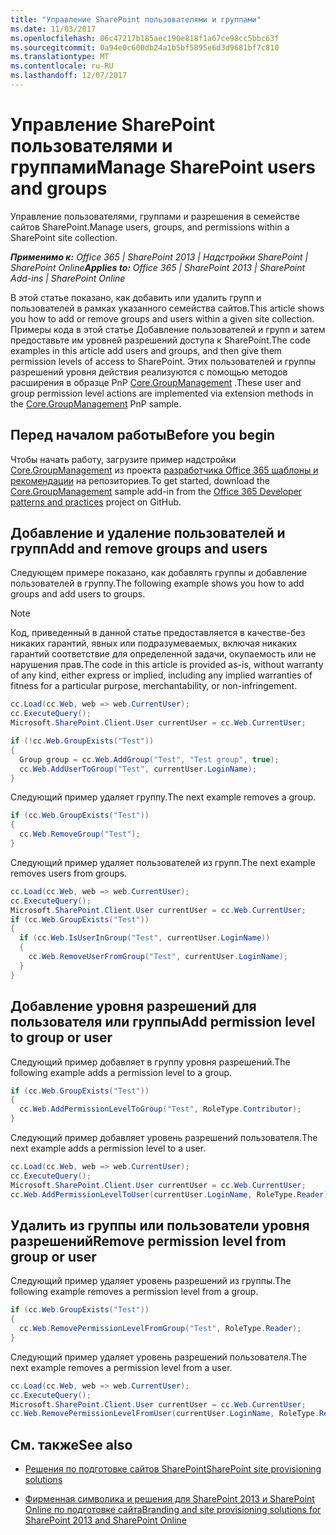 ```yaml
---
title: "Управление SharePoint пользователями и группами"
ms.date: 11/03/2017
ms.openlocfilehash: 06c47217b185aec190e818f1a67ce98cc5bbc63f
ms.sourcegitcommit: 0a94e0c600db24a1b5bf5895e6d3d9681bf7c810
ms.translationtype: MT
ms.contentlocale: ru-RU
ms.lasthandoff: 12/07/2017
---
```

# <a name="manage-sharepoint-users-and-groups"></a><span data-ttu-id="2ee7c-102">Управление SharePoint пользователями и группами</span><span class="sxs-lookup"><span data-stu-id="2ee7c-102">Manage SharePoint users and groups</span></span>

<span data-ttu-id="2ee7c-103">Управление пользователями, группами и разрешения в семействе сайтов SharePoint.</span><span class="sxs-lookup"><span data-stu-id="2ee7c-103">Manage users, groups, and permissions within a SharePoint site collection.</span></span> 

<span data-ttu-id="2ee7c-104">_**Применимо к:** Office 365 | SharePoint 2013 | Надстройки SharePoint | SharePoint Online_</span><span class="sxs-lookup"><span data-stu-id="2ee7c-104">_**Applies to:** Office 365 | SharePoint 2013 | SharePoint Add-ins | SharePoint Online_</span></span>

<span data-ttu-id="2ee7c-105">В этой статье показано, как добавить или удалить групп и пользователей в рамках указанного семейства сайтов.</span><span class="sxs-lookup"><span data-stu-id="2ee7c-105">This article shows you how to add or remove groups and users within a given site collection.</span></span> <span data-ttu-id="2ee7c-106">Примеры кода в этой статье Добавление пользователей и групп и затем предоставьте им уровней разрешений доступа к SharePoint.</span><span class="sxs-lookup"><span data-stu-id="2ee7c-106">The code examples in this article add users and groups, and then give them permission levels of access to SharePoint.</span></span> <span data-ttu-id="2ee7c-107">Этих пользователей и группы разрешений уровня действия реализуются с помощью методов расширения в образце PnP [Core.GroupManagement](https://github.com/SharePoint/PnP/tree/dev/Scenarios/Core.GroupManagement) .</span><span class="sxs-lookup"><span data-stu-id="2ee7c-107">These user and group permission level actions are implemented via extension methods in the [Core.GroupManagement](https://github.com/SharePoint/PnP/tree/dev/Scenarios/Core.GroupManagement) PnP sample.</span></span>

## <a name="before-you-begin"></a><span data-ttu-id="2ee7c-108">Перед началом работы</span><span class="sxs-lookup"><span data-stu-id="2ee7c-108">Before you begin</span></span>

<span data-ttu-id="2ee7c-109">Чтобы начать работу, загрузите пример надстройки [Core.GroupManagement](https://github.com/SharePoint/PnP/tree/dev/Scenarios/Core.GroupManagement) из проекта [разработчика Office 365 шаблоны и рекомендации](https://github.com/SharePoint/PnP/tree/dev) на репозиториев.</span><span class="sxs-lookup"><span data-stu-id="2ee7c-109">To get started, download the [Core.GroupManagement](https://github.com/SharePoint/PnP/tree/dev/Scenarios/Core.GroupManagement) sample add-in from the [Office 365 Developer patterns and practices](https://github.com/SharePoint/PnP/tree/dev) project on GitHub.</span></span>

## <a name="add-and-remove-groups-and-users"></a><span data-ttu-id="2ee7c-110">Добавление и удаление пользователей и групп</span><span class="sxs-lookup"><span data-stu-id="2ee7c-110">Add and remove groups and users</span></span>

<span data-ttu-id="2ee7c-111">Следующем примере показано, как добавлять группы и добавление пользователей в группу.</span><span class="sxs-lookup"><span data-stu-id="2ee7c-111">The following example shows you how to add groups and add users to groups.</span></span>

> [!NOTE] 
> <span data-ttu-id="2ee7c-112">Код, приведенный в данной статье предоставляется в качестве-без никаких гарантий, явных или подразумеваемых, включая никаких гарантий соответствие для определенной задачи, окупаемость или не нарушения прав.</span><span class="sxs-lookup"><span data-stu-id="2ee7c-112">The code in this article is provided as-is, without warranty of any kind, either express or implied, including any implied warranties of fitness for a particular purpose, merchantability, or non-infringement.</span></span>

```C#
cc.Load(cc.Web, web => web.CurrentUser);
cc.ExecuteQuery();
Microsoft.SharePoint.Client.User currentUser = cc.Web.CurrentUser;

if (!cc.Web.GroupExists("Test"))
{
  Group group = cc.Web.AddGroup("Test", "Test group", true);
  cc.Web.AddUserToGroup("Test", currentUser.LoginName);
}
```

<span data-ttu-id="2ee7c-113">Следующий пример удаляет группу.</span><span class="sxs-lookup"><span data-stu-id="2ee7c-113">The next example removes a group.</span></span>

```C#
if (cc.Web.GroupExists("Test"))
{
  cc.Web.RemoveGroup("Test");
}
```

<span data-ttu-id="2ee7c-114">Следующий пример удаляет пользователей из групп.</span><span class="sxs-lookup"><span data-stu-id="2ee7c-114">The next example removes users from groups.</span></span>

```C#
cc.Load(cc.Web, web => web.CurrentUser);
cc.ExecuteQuery();
Microsoft.SharePoint.Client.User currentUser = cc.Web.CurrentUser;
if (cc.Web.GroupExists("Test"))
{
  if (cc.Web.IsUserInGroup("Test", currentUser.LoginName))
  {
    cc.Web.RemoveUserFromGroup("Test", currentUser.LoginName);
  }
}
```

## <a name="add-permission-level-to-group-or-user"></a><span data-ttu-id="2ee7c-115">Добавление уровня разрешений для пользователя или группы</span><span class="sxs-lookup"><span data-stu-id="2ee7c-115">Add permission level to group or user</span></span>

<span data-ttu-id="2ee7c-116">Следующий пример добавляет в группу уровня разрешений.</span><span class="sxs-lookup"><span data-stu-id="2ee7c-116">The following example adds a permission level to a group.</span></span>

```C#
if (cc.Web.GroupExists("Test"))
{
  cc.Web.AddPermissionLevelToGroup("Test", RoleType.Contributor);
}
```

<span data-ttu-id="2ee7c-117">Следующий пример добавляет уровень разрешений пользователя.</span><span class="sxs-lookup"><span data-stu-id="2ee7c-117">The next example adds a permission level to a user.</span></span>

```C#
cc.Load(cc.Web, web => web.CurrentUser);
cc.ExecuteQuery();
Microsoft.SharePoint.Client.User currentUser = cc.Web.CurrentUser;
cc.Web.AddPermissionLevelToUser(currentUser.LoginName, RoleType.Reader);
```

## <a name="remove-permission-level-from-group-or-user"></a><span data-ttu-id="2ee7c-118">Удалить из группы или пользователи уровня разрешений</span><span class="sxs-lookup"><span data-stu-id="2ee7c-118">Remove permission level from group or user</span></span>

<span data-ttu-id="2ee7c-119">Следующий пример удаляет уровень разрешений из группы.</span><span class="sxs-lookup"><span data-stu-id="2ee7c-119">The following example removes a permission level from a group.</span></span>

```C#
if (cc.Web.GroupExists("Test"))
{
  cc.Web.RemovePermissionLevelFromGroup("Test", RoleType.Reader);
}

```
<span data-ttu-id="2ee7c-120">Следующий пример удаляет уровень разрешений пользователя.</span><span class="sxs-lookup"><span data-stu-id="2ee7c-120">The next example removes a permission level from a user.</span></span>

```C#
cc.Load(cc.Web, web => web.CurrentUser);
cc.ExecuteQuery();
Microsoft.SharePoint.Client.User currentUser = cc.Web.CurrentUser;
cc.Web.RemovePermissionLevelFromUser(currentUser.LoginName, RoleType.Reader);
```

## <a name="see-also"></a><span data-ttu-id="2ee7c-121">См. также</span><span class="sxs-lookup"><span data-stu-id="2ee7c-121">See also</span></span>
<span data-ttu-id="2ee7c-122"><a name="bk_addresources"> </a></span><span class="sxs-lookup"><span data-stu-id="2ee7c-122"></span></span>

- [<span data-ttu-id="2ee7c-123">Решения по подготовке сайтов SharePoint</span><span class="sxs-lookup"><span data-stu-id="2ee7c-123">SharePoint site provisioning solutions</span></span>](sharepoint-site-provisioning-solutions.md)
    
- [<span data-ttu-id="2ee7c-124">Фирменная символика и решения для SharePoint 2013 и SharePoint Online по подготовке сайта</span><span class="sxs-lookup"><span data-stu-id="2ee7c-124">Branding and site provisioning solutions for SharePoint 2013 and SharePoint Online</span></span>](Branding-and-site-provisioning-solutions-for-SharePoint.md)
